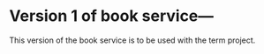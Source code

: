# Version 1 of book service&mdash;

This version of the book service is to be used with the term project.

